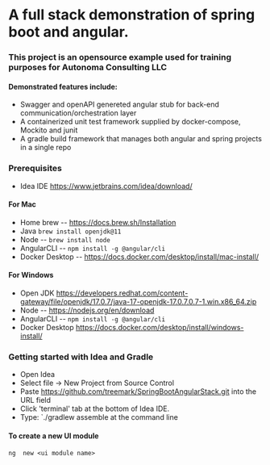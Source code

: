 
# A full stack demonstration of spring boot and angular. 

### This project is an opensource example used for training purposes for Autonoma Consulting LLC

#### Demonstrated features include:
- Swagger and openAPI genereted angular stub for back-end communication/orchestration layer
- A containerized unit test framework supplied by docker-compose, Mockito and junit
- A gradle build framework that manages both angular and spring projects in a single repo


### Prerequisites

- Idea IDE https://www.jetbrains.com/idea/download/

#### For Mac
- Home brew -- https://docs.brew.sh/Installation
- Java `brew install openjdk@11`
- Node -- `brew install node`
- AngularCLI -- `npm install -g @angular/cli`
- Docker Desktop -- https://docs.docker.com/desktop/install/mac-install/

#### For Windows
- Open JDK https://developers.redhat.com/content-gateway/file/openjdk/17.0.7/java-17-openjdk-17.0.7.0.7-1.win.x86_64.zip
- Node -- https://nodejs.org/en/download
- AngularCLI -- `npm install -g @angular/cli`
- Docker Desktop https://docs.docker.com/desktop/install/windows-install/


### Getting started with Idea and Gradle
 - Open Idea
 - Select file -> New Project from Source Control
 - Paste https://github.com/treemark/SpringBootAngularStack.git into the URL field
 - Click 'terminal' tab at the bottom of Idea IDE.
 - Type: `./gradlew assemble at the command line

#### To create a new UI module

`ng  new <ui module name>`

